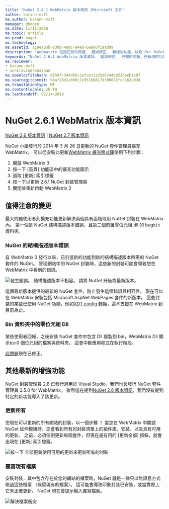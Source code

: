 ```yaml
---
title: "NuGet 2.6.1 WebMatrix 版本資訊 |Microsoft 文件"
author: karann-msft
ms.author: karann-msft
manager: ghogen
ms.date: 11/11/2016
ms.topic: article
ms.prod: nuget
ms.technology: 
ms.assetid: 119ea65b-b38b-4a8c-a4ed-6ea06f1aad09
description: "Webmatrix 包括已知的問題、 錯誤修正、 新增的功能，以及 Dcr NuGet 2.6.1 的版本資訊。"
keywords: "NuGet 2.6.1 WebMatrix 版本資訊、 錯誤修正、 已知的問題，已新增的功能，Dcr"
ms.reviewer:
- karann-msft
- unniravindranathan
ms.openlocfilehash: 6150fc34dd05c2e7ce132d2d6744b823daeb1a07
ms.sourcegitcommit: b0af28d1c809c7e951b0817d306643fcc162a030
ms.translationtype: MT
ms.contentlocale: zh-TW
ms.lasthandoff: 02/14/2018
---
```

# <a name="nuget-261-for-webmatrix-release-notes"></a>NuGet 2.6.1 WebMatrix 版本資訊

[NuGet 2.6 版本資訊](../release-notes/nuget-2.6.md) | [NuGet 2.7 版本資訊](../release-notes/nuget-2.7.md)

NuGet 小組發行於 2014 年 3 月 26 日更新的 NuGet 套件管理員擴充 WebMatrix。  可以從安裝此更新[WebMatrix 擴充程式庫](http://extensions.webmatrix.com/packages/NuGetPackageManager/)使用下列步驟：

1. 開啟 WebMatrix 3
2. 按一下 [首頁] 功能區中的擴充功能圖示
3. 選取 [更新] 索引標籤
4. 按一下以更新 2.6.1 NuGet 封裝管理員
6. 關閉並重新啟動 WebMatrix 3

## <a name="notable-changes"></a>值得注意的變更

最大問題使用者此擴充功能更新解決兩個具有面臨取用 NuGet 封裝在 WebMatrix 內。  第一個是 NuGet 結構描述版本錯誤，且第二個前置零位元組 dll 的 bug`bin`資料夾。

### <a name="nuget-schema-version-error"></a>NuGet 的結構描述版本錯誤

自 WebMatrix 3 發行以來，已引進新的功能到新的結構描述版本所需的 NuGet 套件的 NuGet。  管理網站中的 NuGet 封裝時，這些新的封裝可能會導致您在 WebMatrix 中看到的錯誤。

![發生錯誤。 結構描述版本不相容。 請將 NuGet 升級為最新版本。](./media/NuGet-2.8/webmatrix-schema-version.png)

這個最新版本提供的最新的 NuGet 套件，防止發生這個錯誤與相容性。 現在可以在 WebMatrix 安裝包括 Microsoft.AspNet.WebPages 套件的新版本。  這些封裝的某些已使用 NuGet 功能，例如[XDT config 轉換](../release-notes/nuget-2.6.md#xdt)，這不支援在 WebMatrix 到目前為止。

### <a name="zero-byte-dlls-in-bin-folder"></a>Bin 資料夾中的零位元組 Dll

某些使用者回報，之後安裝 NuGet 套件中包含 Dll 複製到 bin，WebMatrix Dll 顯示`bin`0 個位元組的檔案與資料夾。  這會中斷應用程式在執行階段。

[此問題](https://nuget.codeplex.com/workitem/4060)現在已修正。

## <a name="other-recent-improvements"></a>其他最新的增強功能

NuGet 封裝管理員 2.8 已發行適用於 Visual Studio，我們也會發行 NuGet 套件管理員 2.5.0 for WebMatrix。  雖然這在提到[NuGet 2.8 版本資訊](../release-notes/nuget-2.8.md#webmatrix-nuget-client-updates)，我們沒有提到特定的新功能導入了該更新。

### <a name="update-all"></a>更新所有

您現在可以更新的所有網站的封裝，以一個步驟 ！  當您在 WebMatrix 中開啟 NuGet 延伸模組時，您會看到所有的封裝清單上的組件庫，安裝，以及具有可用的更新。  之前，必須個別更新每個套件，但現在是有用的 [更新全部] 按鈕，就會出現在 [更新] 索引標籤。

![按一下 全部更新使用可用的更新來更新所有的封裝](./media/NuGet-2.8/webmatrix-update-all.png)

### <a name="overwrite-existing-files"></a>覆寫現有檔案

安裝封裝，其中包含存在於您的網站的檔案時，NuGet 就是一律只以無訊息方式略過這些檔案 （保留現有的檔案）。  這可能會導致印象封裝已安裝，或當實際上它未正確更新。  NuGet 現在會提示輸入覆寫檔案。

![解決檔案衝突](./media/NuGet-2.8/webmatrix-overwrite-file.png)

